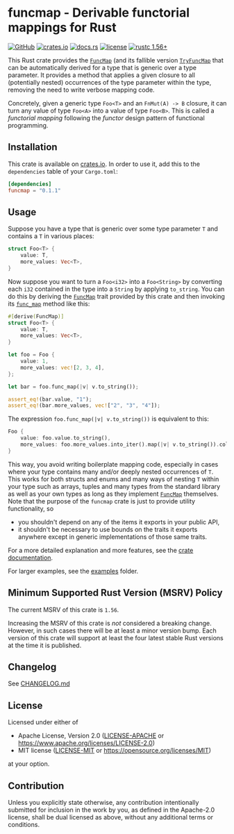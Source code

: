 # funcmap - Derivable functorial mappings for Rust

[![GitHub](https://img.shields.io/badge/GitHub-informational?logo=GitHub&labelColor=555555)](https://github.com/matthias-stemmler/funcmap)
[![crates.io](https://img.shields.io/crates/v/funcmap.svg)](https://crates.io/crates/funcmap)
[![docs.rs](https://img.shields.io/docsrs/funcmap)](https://docs.rs/funcmap/latest/funcmap/)
[![license](https://img.shields.io/crates/l/funcmap.svg)](https://github.com/matthias-stemmler/funcmap/blob/main/LICENSE-APACHE)
[![rustc 1.56+](https://img.shields.io/badge/rustc-1.56+-lightgrey.svg)](https://blog.rust-lang.org/2021/10/21/Rust-1.56.0.html)

This Rust crate provides the [`FuncMap`] (and its fallible version
[`TryFuncMap`] that can be automatically derived for a type that is generic over
a type parameter. It provides a method that applies a given closure to all
(potentially nested) occurrences of the type parameter within the type, removing
the need to write verbose mapping code.

Concretely, given a generic type `Foo<T>` and an `FnMut(A) -> B` closure, it can
turn any value of type `Foo<A>` into a value of type `Foo<B>`. This is called a
_functorial mapping_ following the _functor_ design pattern of functional
programming.

## Installation

This crate is available on [crates.io](https://crates.io/crates/funcmap). In
order to use it, add this to the `dependencies` table of your `Cargo.toml`:

```toml
[dependencies]
funcmap = "0.1.1"
```

## Usage

Suppose you have a type that is generic over some type parameter `T` and
contains a `T` in various places:

```rust
struct Foo<T> {
    value: T,
    more_values: Vec<T>,
}
```

Now suppose you want to turn a `Foo<i32>` into a `Foo<String>` by converting
each `i32` contained in the type into a `String` by applying `to_string`. You
can do this by deriving the [`FuncMap`] trait provided by this crate and then
invoking its [`func_map`] method like this:

```rust
#[derive(FuncMap)]
struct Foo<T> {
    value: T,
    more_values: Vec<T>,
}

let foo = Foo {
    value: 1,
    more_values: vec![2, 3, 4],
};

let bar = foo.func_map(|v| v.to_string());

assert_eq!(bar.value, "1");
assert_eq!(bar.more_values, vec!["2", "3", "4"]);
```

The expression `foo.func_map(|v| v.to_string())` is equivalent to this:

```rust
Foo {
    value: foo.value.to_string(),
    more_values: foo.more_values.into_iter().map(|v| v.to_string()).collect()
}
```

This way, you avoid writing boilerplate mapping code, especially in cases where
your type contains many and/or deeply nested occurrences of `T`. This works for
both structs and enums and many ways of nesting `T` within your type such as
arrays, tuples and many types from the standard library as well as your own
types as long as they implement [`FuncMap`] themselves. Note that the purpose of
the `funcmap` crate is just to provide utility functionality, so

- you shouldn't depend on any of the items it exports in your public API,
- it shouldn't be necessary to use bounds on the traits it exports anywhere
  except in generic implementations of those same traits.

For a more detailed explanation and more features, see the
[crate documentation][docs].

For larger examples, see the [examples] folder.

## Minimum Supported Rust Version (MSRV) Policy

The current MSRV of this crate is `1.56`.

Increasing the MSRV of this crate is _not_ considered a breaking change.
However, in such cases there will be at least a minor version bump. Each version
of this crate will support at least the four latest stable Rust versions at the
time it is published.

## Changelog

See [CHANGELOG.md](https://github.com/matthias-stemmler/funcmap/blob/main/CHANGELOG.md)

## License

Licensed under either of

- Apache License, Version 2.0
  ([LICENSE-APACHE](https://github.com/matthias-stemmler/funcmap/blob/main/LICENSE-APACHE)
  or https://www.apache.org/licenses/LICENSE-2.0)
- MIT license
  ([LICENSE-MIT](https://github.com/matthias-stemmler/funcmap/blob/main/LICENSE-MIT)
  or https://opensource.org/licenses/MIT)

at your option.

## Contribution

Unless you explicitly state otherwise, any contribution intentionally submitted
for inclusion in the work by you, as defined in the Apache-2.0 license, shall be
dual licensed as above, without any additional terms or conditions.

[examples]: https://github.com/matthias-stemmler/funcmap/tree/v0.1.1/funcmap/examples
[docs]: https://docs.rs/funcmap/0.1.1/funcmap/
[`funcmap`]: https://docs.rs/funcmap/0.1.1/funcmap/trait.FuncMap.html
[`tryfuncmap`]: https://docs.rs/funcmap/0.1.1/funcmap/trait.TryFuncMap.html
[`func_map`]: https://docs.rs/funcmap/0.1.1/funcmap/trait.FuncMap.html#tymethod.func_map
